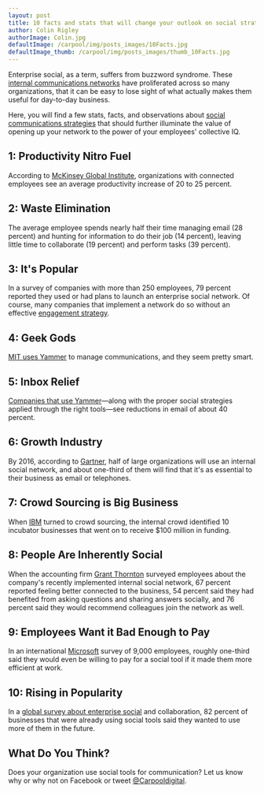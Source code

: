 ```yaml
---
layout: post
title: 10 facts and stats that will change your outlook on social strategies for corporate internal communications
author: Colin Rigley
authorImage: Colin.jpg
defaultImage: /carpool/img/posts_images/10Facts.jpg
defaultImage_thumb: /carpool/img/posts_images/thumb_10Facts.jpg
---
```

Enterprise social, as a term, suffers from buzzword syndrome. These [internal communications networks](http://carpoolagency.com/work/) have proliferated across so many organizations, that it can be easy to lose sight of what actually makes them useful for day-to-day business.

<!--more-->

Here, you will find a few stats, facts, and observations about [social communications strategies](http://carpoolagency.com/articles/5-Arguments-Against-Going-Social-and-How-to-Combat-Them.html) that should further illuminate the value of opening up your network to the power of your employees' collective IQ.
  
1: Productivity Nitro Fuel
--------------------------
 
According to [McKinsey Global Institute](http://www.mckinsey.com/insights/high_tech_telecoms_internet/the_social_economy), organizations with connected employees see an average productivity increase of 20 to 25 percent.
  
2: Waste Elimination
--------------------
 
The average employee spends nearly half their time managing email (28 percent) and hunting for information to do their job (14 percent), leaving little time to collaborate (19 percent) and perform tasks (39 percent).
  
3: It's Popular
---------------
 
In a survey of companies with more than 250 employees, 79 percent reported they used or had plans to launch an enterprise social network. Of course, many companies that implement a network do so without an effective [engagement strategy](http://carpoolagency.com/articles/Implementation-Strategy.html).
  
4: Geek Gods
------------
 
[MIT uses Yammer](http://connect.mit.edu/blog/37-ways-mit-uses-yammer) to manage communications, and they seem pretty smart.
  
5: Inbox Relief
---------------
 
[Companies that use Yammer](http://organizationalphysics.com/2013/06/07/how-to-use-yammer-to-improve-employee-productivity/)—along with the proper social strategies applied through the right tools—see reductions in email of about 40 percent.
  
6: Growth Industry
------------------
 
By 2016, according to [Gartner](http://www.gartner.com/newsroom/id/2319215), half of large organizations will use an internal social network, and about one-third of them will find that it's as essential to their business as email or telephones.
  
7: Crowd Sourcing is Big Business
---------------------------------
 
When [IBM](http://www.socialmediaexaminer.com/how-ibm-uses-social-media-to-spur-employee-innovation/) turned to crowd sourcing, the internal crowd identified 10 incubator businesses that went on to receive $100 million in funding.
 
8: People Are Inherently Social
-------------------------------
 
When the accounting firm [Grant Thornton](http://www.computerweekly.com/feature/Social-media-for-communication-inside-the-enterprise) surveyed employees about the company's recently implemented internal social network, 67 percent reported feeling better connected to the business, 54 percent said they had benefited from asking questions and sharing answers socially, and 76 percent said they would recommend colleagues join the network as well.
  
9: Employees Want it Bad Enough to Pay
--------------------------------------
 
In an international [Microsoft](http://www.forbes.com/sites/jeannemeister/2014/01/06/2014-the-year-social-hr-matters/) survey of 9,000
employees, roughly one-third said they would even be willing to pay for a social tool if it made them more efficient at work.
  
10: Rising in Popularity
------------------------
 
In a [global survey about enterprise social](http://www.avanade.com/~/media/documents/resources/social-collaboration-global-study.pdf) and collaboration, 82 percent of businesses that were already using social tools said they wanted to use more of them in the future.
  
What Do You Think?
------------------
 
Does your organization use social tools for communication? Let us know why or why not on Facebook or tweet [@Carpooldigital](https://twitter.com/carpooldigital).
